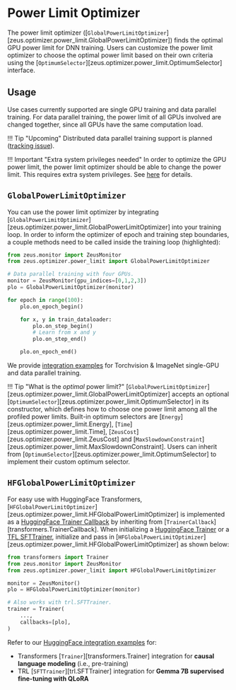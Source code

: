 # Power Limit Optimizer

The power limit optimizer ([`GlobalPowerLimitOptimizer`][zeus.optimizer.power_limit.GlobalPowerLimitOptimizer]) finds the optimal GPU power limit for DNN training.
Users can customize the power limit optimizer to choose the optimal power limit based on their own criteria using the [`OptimumSelector`][zeus.optimizer.power_limit.OptimumSelector] interface.

## Usage

Use cases currently supported are single GPU training and data parallel training.
For data parallel training, the power limit of all GPUs involved are changed together, since all GPUs have the same computation load.

!!! Tip "Upcoming"
    Distributed data parallel training support is planned ([tracking issue](https://github.com/ml-energy/zeus/issues/43)).

!!! Important "Extra system privileges needed"
    In order to optimize the GPU power limit, the power limit optimizer should be able to change the power limit.
    This requires extra system privileges. See [here](../getting_started/index.md#system-privileges) for details.


## `GlobalPowerLimitOptimizer`

You can use the power limit optimizer by integrating [`GlobalPowerLimitOptimizer`][zeus.optimizer.power_limit.GlobalPowerLimitOptimizer] into your training loop.
In order to inform the optimizer of epoch and training step boundaries, a couple methods need to be called inside the training loop (highlighted):

```python hl_lines="9 12 14 16"
from zeus.monitor import ZeusMonitor
from zeus.optimizer.power_limit import GlobalPowerLimitOptimizer

# Data parallel training with four GPUs.
monitor = ZeusMonitor(gpu_indices=[0,1,2,3])
plo = GlobalPowerLimitOptimizer(monitor)

for epoch in range(100):
    plo.on_epoch_begin()

    for x, y in train_dataloader:
        plo.on_step_begin()
        # Learn from x and y
        plo.on_step_end()

    plo.on_epoch_end()
```

We provide [integration examples](https://github.com/ml-energy/zeus/tree/master/examples/power_limit_optimizer/) for Torchvision & ImageNet single-GPU and data parallel training.

!!! Tip "What is the *optimal* power limit?"
    [`GlobalPowerLimitOptimizer`][zeus.optimizer.power_limit.GlobalPowerLimitOptimizer] accepts an optional [`OptimumSelector`][zeus.optimizer.power_limit.OptimumSelector] in its constructor, which defines how to choose one power limit among all the profiled power limits.
    Built-in optimum selectors are [`Energy`][zeus.optimizer.power_limit.Energy], [`Time`][zeus.optimizer.power_limit.Time], [`ZeusCost`][zeus.optimizer.power_limit.ZeusCost] and [`MaxSlowdownConstraint`][zeus.optimizer.power_limit.MaxSlowdownConstraint].
    Users can inherit from [`OptimumSelector`][zeus.optimizer.power_limit.OptimumSelector] to implement their custom optimum selector.

## `HFGlobalPowerLimitOptimizer`

For easy use with HuggingFace Transformers, [`HFGlobalPowerLimitOptimizer`][zeus.optimizer.power_limit.HFGlobalPowerLimitOptimizer] is implemented as a [HuggingFace Trainer Callback](https://huggingface.co/docs/transformers/en/main_classes/callback) by inheriting from [`TrainerCallback`][transformers.TrainerCallback].
When initializing a [HuggingFace Trainer](https://huggingface.co/docs/transformers/main_classes/trainer) or a [TFL SFTTrainer](https://huggingface.co/docs/trl/main/en/sft_trainer), initialize and pass in [`HFGlobalPowerLimitOptimizer`][zeus.optimizer.power_limit.HFGlobalPowerLimitOptimizer] as shown below:

```python hl_lines="11"
from transformers import Trainer
from zeus.monitor import ZeusMonitor
from zeus.optimizer.power_limit import HFGlobalPowerLimitOptimizer

monitor = ZeusMonitor()
plo = HFGlobalPowerLimitOptimizer(monitor)

# Also works with trl.SFTTrainer.
trainer = Trainer(
    ...,
    callbacks=[plo],
)
```

Refer to our [HuggingFace integration examples](https://github.com/ml-energy/zeus/tree/master/examples/huggingface/) for:

- Transformers [`Trainer`][transformers.Trainer] integration for **causal language modeling** (i.e., pre-training)
- TRL [`SFTTrainer`][trl.SFTTrainer] integration for **Gemma 7B supervised fine-tuning with QLoRA**
